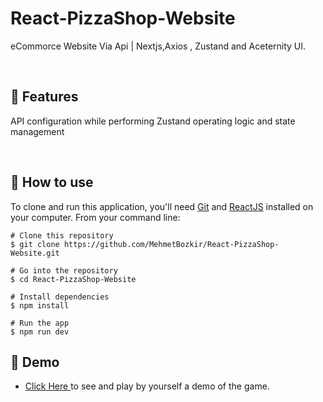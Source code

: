 # React-PizzaShop-Website


eCommorce Website Via Api | Nextjs,Axios , Zustand and Aceternity UI.


<p align="center"> 

<br> 
  
  :wrench: Features 
  ----------------------------

  
API configuration while performing Zustand operating logic and state management
  
<br> 
 
  ## :book: How to use
To clone and run this application, you'll need [Git](https://git-scm.com/downloads) and [ReactJS](https://reactjs.org/docs/getting-started.html) installed on your computer. From your command line:

```
# Clone this repository
$ git clone https://github.com/MehmetBozkir/React-PizzaShop-Website.git

# Go into the repository
$ cd React-PizzaShop-Website

# Install dependencies
$ npm install

# Run the app
$ npm run dev
```
## :link: Demo
  - <a target="_blank" href="https://react-pizza-shop-x.netlify.app/"> Click Here </a> to see and play by yourself a demo of the game.

<br> 
